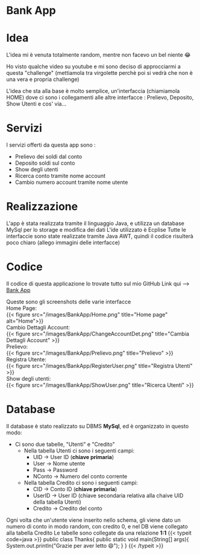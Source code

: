 # Bank App


# Idea
L'idea mi è venuta totalmente random, mentre non facevo un bel niente :joy:

Ho visto qualche video su youtube e mi sono deciso di approcciarmi a questa "challenge" (mettiamola tra virgolette perchè poi si vedrà che non è una vera e propria challenge)

L'idea che sta alla base è molto semplice, un'interfaccia (chiamiamola HOME) dove ci sono i collegamenti alle altre interfacce : Prelievo, Deposito, Show Utenti e cos' via...

# Servizi
I servizi offerti da questa app sono :
- Prelievo dei soldi dal conto
- Deposito soldi sul conto
- Show degli utenti
- Ricerca conto tramite nome account
- Cambio numero account tramite nome utente

# Realizzazione
L'app è stata realizzata tramite il linguaggio Java, e utilizza un database MySql per lo storage e modifica dei dati
L'ide utilizzato è Ecplise
Tutte le interfaccie sono state realizzate tramite Java AWT, quindi il codice risulterà poco chiaro (allego immagini delle interfacce)
# Codice

Il codice di questa applicazione lo trovate tutto sul mio GitHub
Link qui --> [Bank App](https://github.com/francosalvucci14/Bank-App)

Queste sono gli screenshots delle varie interfacce<br/>
Home Page:<br/>
{{< figure src="/images/BankApp/Home.png" title="Home page" alt="Home">}}<br/>
Cambio Dettagli Account:<br/>
{{< figure src="/images/BankApp/ChangeAccountDet.png" title="Cambia Dettagli Account" >}}<br/>
Prelievo:<br/>
{{< figure src="/images/BankApp/Prelievo.png" title="Prelievo" >}}<br/>
Registra Utente:<br/>
{{< figure src="/images/BankApp/RegisterUser.png" title="Registra Utenti" >}}<br/>
Show degli utenti:<br/>
{{< figure src="/images/BankApp/ShowUser.png" title="Ricerca Utenti" >}}<br/>

# Database
Il database è stato realizzato su DBMS **MySql**, ed è organizzato in questo modo:

- Ci sono due tabelle, "Utenti" e "Credito"
	- Nella tabella Utenti ci sono i seguenti campi:
		- UID -> User ID (**chiave primaria**)
		- User -> Nome utente
		- Pass -> Password
		- NConto -> Numero del conto corrente
	- Nella tabella Credito ci sono i seguenti campi:
		- CID -> Conto ID (**chiave primaria**)
		- UserID -> User ID (chiave secondaria relativa alla chaive UID della tabella Utenti)
		- Credito -> Credito del conto

Ogni volta che un'utente viene inserito nello schema, gli viene dato un numero di conto in modo random, con credito 0, e nel DB viene collegato alla tabella Credito
Le tabelle sono collegate da una relazione **1:1**
{{< typeit code=java >}}
public class Thanks{
  public static void main(String[] args){
    System.out.println("Grazie per aver letto :smile:");
  }
}
{{< /typeit >}}


